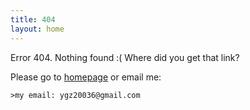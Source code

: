 ```yaml
---
title: 404
layout: home
---
```


Error 404. Nothing found :( Where did you get that link?

Please go to [homepage](/) or email me:

    >my email: ygz20036@gmail.com

